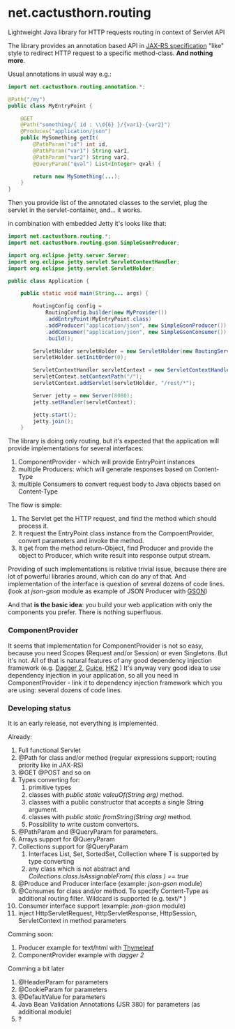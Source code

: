 
# net.cactusthorn.routing

Lightweight Java library for HTTP requests routing in context of Servlet API

The library provides an annotation based API in [JAX-RS specification](https://www.oracle.com/technical-resources/articles/java/jax-rs.html) "like" style to redirect HTTP request to a specific method-class. **And nothing more**.

Usual annotations in usual way e.g.:
```java
import net.cactusthorn.routing.annotation.*;

@Path("/my")
public class MyEntryPoint {

    @GET
    @Path("something/{ id : \\d{6} }/{var1}-{var2}")
    @Produces("application/json")
    public MySomething getIt(
        @PathParam("id") int id,
        @PathParam("var1") String var1,
        @PathParam("var2") String var2,
        @QueryParam("qval") List<Integer> qval) {

        return new MySomething(...);
    }
}
```
Then you provide list of the annotated classes to the servlet, plug the servlet in the servlet-container, and... it works.

in combination with embedded Jetty it's looks like that:
```java
import net.cactusthorn.routing.*;
import net.cactusthorn.routing.gson.SimpleGsonProducer;

import org.eclipse.jetty.server.Server;
import org.eclipse.jetty.servlet.ServletContextHandler;
import org.eclipse.jetty.servlet.ServletHolder;

public class Application {

    public static void main(String... args) {

        RoutingConfig config =
            RoutingConfig.builder(new MyProvider())
            .addEntryPoint(MyEntryPoint.class)
            .addProducer("application/json", new SimpleGsonProducer())
            .addConsumer("application/json", new SimpleGsonConsumer())
            .build();

        ServletHolder servletHolder = new ServletHolder(new RoutingServlet(config));
        servletHolder.setInitOrder(0);

        ServletContextHandler servletContext = new ServletContextHandler(ServletContextHandler.SESSIONS);
        servletContext.setContextPath("/");
        servletContext.addServlet(servletHolder, "/rest/*");

        Server jetty = new Server(8080);
        jetty.setHandler(servletContext);

        jetty.start();
        jetty.join();
    }
```
The library is doing only routing, but it's expected that the application will provide implementations for several interfaces:
1. ComponentProvider - which will provide EntryPoint instances
1. multiple Producers: which will generate responses based on Content-Type
1. multiple Consumers to convert request body to Java objects based on Content-Type

The flow is simple:
1. The Servlet get the HTTP request, and find the method which should process it.
1. It request the EntryPoint class instance from the CompoentProvider, convert parameters and invoke the method.
1. It get from the method return-Object, find Producer and provide the object to Producer, which write result into response output stream.


Providing of such implementations is relative trivial issue, because there are lot of powerful libraries around, which can do any of that.
And implementation of the interface is question of several dozens of code lines. (look at _json-gson_ module as example of JSON Producer with [GSON](https://github.com/google/gson))

And that **is the basic idea**: you build your web application with only the components you prefer. There is nothing superfluous.

### ComponentProvider
It seems that implementation for ComponentProvider is not so easy, because you need Scopes (Request and/or Session) or even Singletons.
But it's not. All of that is natural features of any good dependency injection framework (e.g. [Dagger 2](https://dagger.dev), [Guice](https://github.com/google/guice), [HK2](https://javaee.github.io/hk2/) )
It's anyway very good idea to use dependency injection in your application, so all you need in ComponentProvider - link it to dependency injection framework which you are using: several dozens of code lines.

### Developing status
It is an early release, not everything is implemented.

Already:
1. Full functional Servlet
1. @Path for class and/or method (regular expressions support; routing priority like in JAX-RS)
1. @GET @POST and so on
1. Types converting for:
   1. primitive types 
   1. classes with _public static valeuOf(String arg)_ method. 
   1. classes with a public constructor that accepts a single String argument.
   1. classes with _public static fromString(String arg)_ method.
   1. Possibility to write custom convertors.
1. @PathParam and @QueryParam for parameters.
1. Arrays support for @QueryParam
1. Collections support for @QueryParam
   1. Interfaces List<T>, Set<T>, SortedSet<T>, Collection<T> where T is supported by type converting
   1. any class which is not abstract and _Collections.class.isAssignableFrom( this class ) == true_
1. @Produce and Producer interface (example: _json-gson_ module)
1. @Consumes for class and/or method. To specify Content-Type as additional routing filter. Wildcard is supported (e.g. text/* )
1. Consumer interface support (example: _json-gson_ module)
1. inject HttpServletRequest, HttpServletResponse, HttpSession, ServletContext in method parameters

Comming soon:
1. Producer example for text/html with [Thymeleaf](https://www.thymeleaf.org)
1. ComponentProvider example with _dagger 2_

Comming a bit later
1. @HeaderParam for parameters
1. @CookieParam for parameters
1. @DefaultValue for parameters
1. Java Bean Validation Annotations (JSR 380) for parameters (as additional module)
1. ?




